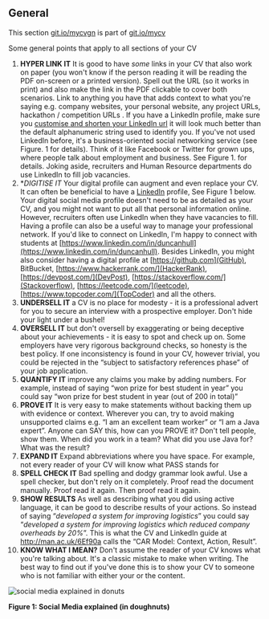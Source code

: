 ## General

This section [git.io/mycvgn](http://git.io/mycvgn) is part of [git.io/mycv](http://git.io/mycv)

Some general points that apply to all sections of your CV

1. **HYPER LINK IT** It is good to have *some* links in your CV that also work on paper (you won't know if the person reading it will be reading the PDF on-screen or a printed version). Spell out the URL (so it works in print) and also make the link in the PDF clickable to cover both scenarios. Link to anything you have that adds context to what you're saying e.g. company websites, your personal website, any project URLs, hackathon / competition URLs . If you have a LinkedIn profile, make sure you [customise and shorten your LinkedIn url](https://www.google.co.uk/search?q=custom+linkedin+url) it will look much better than the default alphanumeric string used to identify you. If you've not used LinkedIn before, it's a business-oriented social networking service (see Figure. 1 for details). Think of it like Facebook or Twitter for grown ups, where people talk about employment and business. See Figure 1. for details. Joking aside, recruiters and Human Resource departments do use LinkedIn to fill job vacancies.
2. **DIGITISE IT* Your digital profile can augment and even replace your CV. It can often be beneficial to have a [LinkedIn](http://www.linkedin.com) profile, See Figure 1 below. Your digital social media profile doesn't need to be as detailed as your CV, and you might not want to put all that personal information online. However, recruiters often use LinkedIn when they have vacancies to fill. Having a profile can also be a useful way to manage your professional network. If you'd like to connect on LinkedIn, I'm happy to connect with students at [https://www.linkedin.com/in/duncanhull](https://www.linkedin.com/in/duncanhull). Besides LinkedIn, you might also consider having a digital profile at [https://github.com](GitHub), BitBucket, [https://www.hackerrank.com/](HackerRank), [https://devpost.com/](DevPost), [https://stackoverflow.com/](Stackoverflow), [https://leetcode.com/](leetcode), [https://www.topcoder.com/](TopCoder) and all the others.
2. **UNDERSELL IT** a CV is no place for modesty - it is a professional advert for you to secure an interview with a prospective employer. Don't hide your light under a bushel!  
3. **OVERSELL IT** but don't oversell by exaggerating or being deceptive about your achievements - it is easy to spot and check up on. Some employers have very rigorous background checks, so honesty is the best policy. If one inconsistency is found in your CV, however trivial, you could be rejected in the “subject to satisfactory references phase” of your job application.
4. **QUANTIFY IT** improve any claims you make by adding numbers. For example, instead of saying “won prize for best student in year” you could say “won prize for best student in year (out of 200 in total)”
5. **PROVE IT** It is very easy to make statements without backing them up with evidence or context. Wherever you can, try to avoid making unsupported claims e.g. “I am an excellent team worker” or “I am a Java expert”. Anyone can SAY this, how can you PROVE it? Don't tell people, show them. When did you work in a team? What did you use Java for? What was the result?
6. **EXPAND IT** Expand abbreviations where you have space. For example, not every reader of your CV will know what PASS stands for
8. **SPELL CHECK IT** Bad spelling and dodgy grammar look awful. Use a spell checker, but don't rely on it completely. Proof read the document manually. Proof read it again. Then proof read it again.
9. **SHOW RESULTS** As well as describing what you did using active language, it can be good to describe results of your actions. So instead of saying “*developed a system for improving logistics*” you could say “*developed a system for improving logistics which reduced company overheads by 20%*”. This is what the CV and LinkedIn guide at http://man.ac.uk/6Ef90a calls the “CAR Model: Context, Action, Result”.
11. **KNOW WHAT I MEAN?** Don't assume the reader of your CV knows what you're talking about. It's a classic mistake to make when writing. The best way to find out if you've done this is to show your CV to someone who is not familiar with either your or the content.

![social media explained in donuts](http://www.geek.com/wp-content/uploads/2012/02/social_media_donut-590x590.jpg "Social media explained in doughnuts")

**Figure 1: Social Media explained (in doughnuts)**
